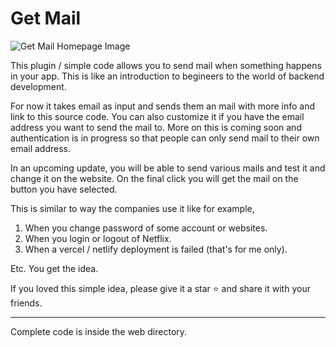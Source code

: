 # Get Mail

![Get Mail Homepage Image](https://cloud-dgdi91xpt-hack-club-bot.vercel.app/0image.png)

This plugin / simple code allows you to send mail when something happens in your app. This is like an introduction to begineers to the world of backend development.

For now it takes email as input and sends them an mail with more info and link to this source code. You can also customize it if you have the email address you want to send the mail to. More on this is coming soon and authentication is in progress so that people can only send mail to their own email address. 

In an upcoming update, you will be able to send various mails and test it and change it on the website. On the final click you will get the mail on the button you have selected. 

This is similar to way the companies use it like for example, 

1. When you change password of some account or websites. 
2. When you login or logout of Netflix. 
3. When a vercel / netlify deployment is failed (that's for me only). 

Etc. You get the idea.

If you loved this simple idea, please give it a star ⭐ and share it with your friends.

---

Complete code is inside the web directory. 
